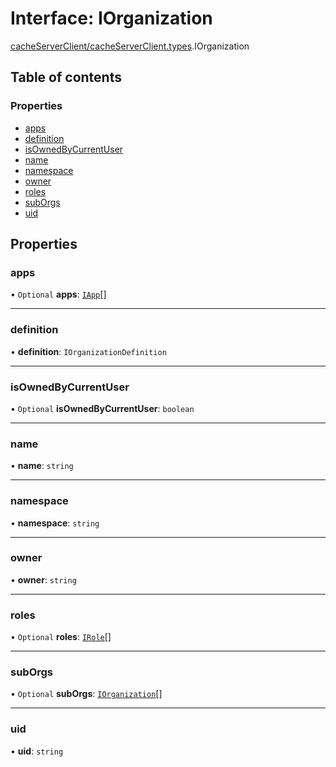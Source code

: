 # Interface: IOrganization

[cacheServerClient/cacheServerClient.types](../modules/cacheServerClient_cacheServerClient_types.md).IOrganization

## Table of contents

### Properties

- [apps](cacheServerClient_cacheServerClient_types.IOrganization.md#apps)
- [definition](cacheServerClient_cacheServerClient_types.IOrganization.md#definition)
- [isOwnedByCurrentUser](cacheServerClient_cacheServerClient_types.IOrganization.md#isownedbycurrentuser)
- [name](cacheServerClient_cacheServerClient_types.IOrganization.md#name)
- [namespace](cacheServerClient_cacheServerClient_types.IOrganization.md#namespace)
- [owner](cacheServerClient_cacheServerClient_types.IOrganization.md#owner)
- [roles](cacheServerClient_cacheServerClient_types.IOrganization.md#roles)
- [subOrgs](cacheServerClient_cacheServerClient_types.IOrganization.md#suborgs)
- [uid](cacheServerClient_cacheServerClient_types.IOrganization.md#uid)

## Properties

### apps

• `Optional` **apps**: [`IApp`](cacheServerClient_cacheServerClient_types.IApp.md)[]

___

### definition

• **definition**: `IOrganizationDefinition`

___

### isOwnedByCurrentUser

• `Optional` **isOwnedByCurrentUser**: `boolean`

___

### name

• **name**: `string`

___

### namespace

• **namespace**: `string`

___

### owner

• **owner**: `string`

___

### roles

• `Optional` **roles**: [`IRole`](cacheServerClient_cacheServerClient_types.IRole.md)[]

___

### subOrgs

• `Optional` **subOrgs**: [`IOrganization`](cacheServerClient_cacheServerClient_types.IOrganization.md)[]

___

### uid

• **uid**: `string`
